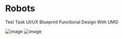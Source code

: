 # Robots

Test Task UI/UX Blueprint Functional Design With UMG
 
![image](https://github.com/DancingChaos/Robots/assets/44963712/f961d52a-6177-43e7-a1c7-cdc001cadbec)
![image](https://github.com/DancingChaos/Robots/assets/44963712/ae137c1b-c54f-4b8c-a600-d1bb9b409600)



